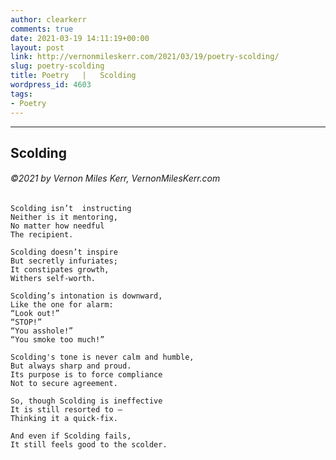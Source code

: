 ```yaml
---
author: clearkerr
comments: true
date: 2021-03-19 14:11:19+00:00
layout: post
link: http://vernonmileskerr.com/2021/03/19/poetry-scolding/
slug: poetry-scolding
title: Poetry   |   Scolding
wordpress_id: 4603
tags:
- Poetry
---
```


* * *




## Scolding




###### ©2021 by Vernon Miles Kerr, VernonMilesKerr.com





    
    Scolding isn’t  instructing
    Neither is it mentoring,
    No matter how needful
    The recipient.
    
    Scolding doesn’t inspire
    But secretly infuriates;
    It constipates growth,
    Withers self-worth.
    
    Scolding’s intonation is downward,
    Like the one for alarm:
    “Look out!”
    “STOP!”
    “You asshole!”
    “You smoke too much!”
    
    Scolding's tone is never calm and humble,
    But always sharp and proud.
    Its purpose is to force compliance
    Not to secure agreement.
    
    So, though Scolding is ineffective
    It is still resorted to —
    Thinking it a quick-fix.
    
    And even if Scolding fails,
    It still feels good to the scolder.



